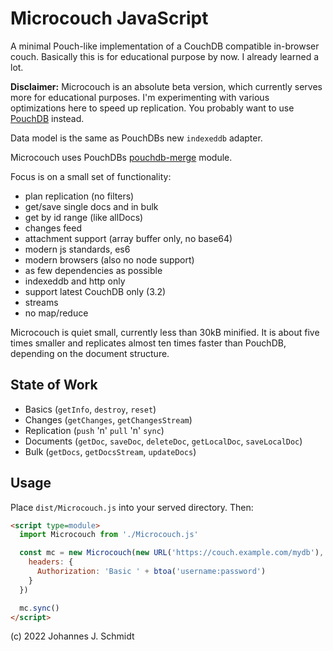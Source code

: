 # Microcouch JavaScript
A minimal Pouch-like implementation of a CouchDB compatible in-browser couch. Basically this is for educational purpose by now. I already learned a lot.

**Disclaimer:** Microcouch is an absolute beta version, which currently serves more for educational purposes. I'm experimenting with various optimizations here to speed up replication. You probably want to use [PouchDB](https://pouchdb.com/) instead.

Data model is the same as PouchDBs new `indexeddb` adapter.

Microcouch uses PouchDBs [pouchdb-merge](https://github.com/pouchdb/pouchdb/tree/master/packages/node_modules/pouchdb-merge) module.

Focus is on a small set of functionality:
* plan replication (no filters)
* get/save single docs and in bulk
* get by id range (like allDocs)
* changes feed
* attachment support (array buffer only, no base64)
* modern js standards, es6
* modern browsers (also no node support)
* as few dependencies as possible
* indexeddb and http only
* support latest CouchDB only (3.2)
* streams
* no map/reduce


Microcouch is quiet small, currently less than 30kB minified. It is about five times smaller and replicates almost ten times faster than PouchDB, depending on the document structure.


## State of Work
* Basics (`getInfo`, `destroy`, `reset`)
* Changes (`getChanges`, `getChangesStream`)
* Replication (`push` 'n' `pull` 'n' `sync`)
* Documents (`getDoc`, `saveDoc`, `deleteDoc`, `getLocalDoc`, `saveLocalDoc`)
* Bulk (`getDocs`, `getDocsStream`, `updateDocs`)


## Usage
Place `dist/Microcouch.js` into your served directory. Then:

```html
<script type=module>
  import Microcouch from './Microcouch.js'

  const mc = new Microcouch(new URL('https://couch.example.com/mydb'), {
    headers: {
      Authorization: 'Basic ' + btoa('username:password')
    }
  })

  mc.sync()
</script>
```


(c) 2022 Johannes J. Schmidt
